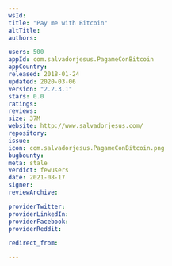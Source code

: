 ```yaml
---
wsId: 
title: "Pay me with Bitcoin"
altTitle: 
authors:

users: 500
appId: com.salvadorjesus.PagameConBitcoin
appCountry: 
released: 2018-01-24
updated: 2020-03-06
version: "2.2.3.1"
stars: 0.0
ratings: 
reviews: 
size: 37M
website: http://www.salvadorjesus.com/
repository: 
issue: 
icon: com.salvadorjesus.PagameConBitcoin.png
bugbounty: 
meta: stale
verdict: fewusers
date: 2021-08-17
signer: 
reviewArchive:

providerTwitter: 
providerLinkedIn: 
providerFacebook: 
providerReddit: 

redirect_from:

---
```


